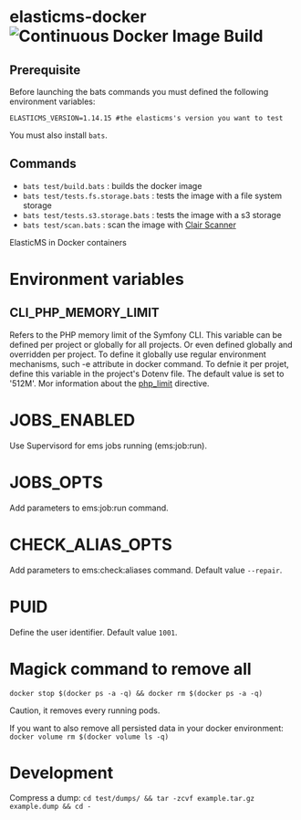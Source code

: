 # elasticms-docker ![Continuous Docker Image Build](https://github.com/ems-project/elasticms-docker/workflows/Continuous%20Docker%20Image%20Build/badge.svg)

## Prerequisite
Before launching the bats commands you must defined the following environment variables:
```dotenv
ELASTICMS_VERSION=1.14.15 #the elasticms's version you want to test
```
You must also install `bats`.

## Commands
 - `bats test/build.bats` : builds the docker image
 - `bats test/tests.fs.storage.bats` : tests the image with a file system storage
 - `bats test/tests.s3.storage.bats` : tests the image with a s3 storage
 - `bats test/scan.bats` : scan the image with [Clair Scanner](https://github.com/arminc/clair-scanner)
 

ElasticMS in Docker containers

# Environment variables
## CLI_PHP_MEMORY_LIMIT
Refers to the PHP memory limit of the Symfony CLI. This variable can be defined per project or globally for all projects. Or even defined globally and overridden per project. To define it globally use regular environment mechanisms, such -e attribute in docker command. To defnie it per projet, define this variable in the project's Dotenv file. The default value is set to '512M'. Mor information about the [php_limit](https://www.php.net/manual/en/ini.core.php#ini.memory-limit) directive.

# JOBS_ENABLED
Use Supervisord for ems jobs running (ems:job:run).

# JOBS_OPTS
Add parameters to ems:job:run command.

# CHECK_ALIAS_OPTS
Add parameters to ems:check:aliases command. Default value `--repair`.

# PUID
Define the user identifier. Default value `1001`.



# Magick command to remove all
```docker stop $(docker ps -a -q) && docker rm $(docker ps -a -q)```

Caution, it removes every running pods.

If you want to also remove all persisted data in your docker environment:
`docker volume rm $(docker volume ls -q)`

# Development
Compress a dump:
`cd test/dumps/ && tar -zcvf example.tar.gz example.dump && cd -`
